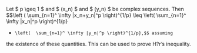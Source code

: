 Let $ p \geq 1 $ and $ (x_n) $ and $ (y_n) $ be complex sequences. Then
$$\left (  \sum_{n=1}^ \infty |x_n+y_n|^p \right)^{1/p}
    \leq  \left(  \sum_{n=1}^ \infty |x_n|^p \right)^{1/p}
   +     \left(  \sum_{n=1}^ \infty |y_n|^p \right)^{1/p},$$ assuming
the existence of these quantities. This can be used to prove H?r’s
inequality.
